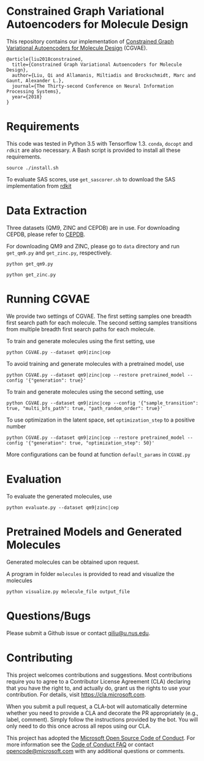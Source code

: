 # Constrained Graph Variational Autoencoders for Molecule Design

This repository contains our implementation of [Constrained Graph Variational Autoencoders for Molecule Design](https://arxiv.org/abs/1805.09076) (CGVAE). 

```
@article{liu2018constrained,
  title={Constrained Graph Variational Autoencoders for Molecule Design},
  author={Liu, Qi and Allamanis, Miltiadis and Brockschmidt, Marc and Gaunt, Alexander L.},
  journal={The Thirty-second Conference on Neural Information Processing Systems},
  year={2018}
}
```

# Requirements

This code was tested in Python 3.5 with Tensorflow 1.3. `conda`, `docopt` and `rdkit` are also necessary. A Bash script is provided to install all these requirements.

```
source ./install.sh
```

To evaluate SAS scores, use `get_sascorer.sh` to download the SAS implementation from [rdkit](https://github.com/rdkit/rdkit/tree/master/Contrib/SA_Score)

# Data Extraction

Three datasets (QM9, ZINC and CEPDB) are in use. For downloading CEPDB, please refer to [CEPDB](http://cleanenergy.molecularspace.org/).

For downloading QM9 and ZINC, please go to `data` directory and run `get_qm9.py` and `get_zinc.py`, respectively.

```
python get_qm9.py

python get_zinc.py
```

# Running CGVAE

We provide two settings of CGVAE. The first setting samples one breadth first search path for each molecule. The second setting samples transitions from multiple breadth first search paths for each molecule. 

To train and generate molecules using the first setting, use

```
python CGVAE.py --dataset qm9|zinc|cep
```

To avoid training and generate molecules with a pretrained model, use

```
python CGVAE.py --dataset qm9|zinc|cep --restore pretrained_model --config '{"generation": true}'
```

To train and generate molecules using the second setting, use

```
python CGVAE.py --dataset qm9|zinc|cep --config '{"sample_transition": true, "multi_bfs_path": true, "path_random_order": true}'
```

To use optimization in the latent space, set `optimization_step` to a positive number

```
python CGVAE.py --dataset qm9|zinc|cep --restore pretrained_model --config '{"generation": true, "optimization_step": 50}'
```

More configurations can be found at function `default_params` in `CGVAE.py`

# Evaluation

To evaluate the generated molecules, use

```
python evaluate.py --dataset qm9|zinc|cep
```

# Pretrained Models and Generated Molecules
<!--
We provide pretrained models and generated molecules for both settings. The following files are pretrained models

```
pretrained/qm9_setting1
pretrained/qm9_setting2
pretrained/zinc_setting1
pretrained/zinc_setting2
pretrained/cep_setting1
pretrained/cep_setting2
```

The following files are generated molecules

```
molecules/generated_smiles_qm9_setting1
molecules/generated_smiles_qm9_setting2
molecules/generated_smiles_zinc_setting1
molecules/generated_smiles_zinc_setting2
molecules/generated_smiles_cep_setting1
molecules/generated_smiles_cep_setting2
```
-->

Generated molecules can be obtained upon request.

A program in folder `molecules` is provided to read and visualize the molecules

```
python visualize.py molecule_file output_file
```

# Questions/Bugs

Please submit a Github issue or contact [qiliu@u.nus.edu](mailto:qiliu@u.nus.edu).

# Contributing

This project welcomes contributions and suggestions.  Most contributions require you to agree to a
Contributor License Agreement (CLA) declaring that you have the right to, and actually do, grant us
the rights to use your contribution. For details, visit https://cla.microsoft.com.

When you submit a pull request, a CLA-bot will automatically determine whether you need to provide
a CLA and decorate the PR appropriately (e.g., label, comment). Simply follow the instructions
provided by the bot. You will only need to do this once across all repos using our CLA.

This project has adopted the [Microsoft Open Source Code of Conduct](https://opensource.microsoft.com/codeofconduct/).
For more information see the [Code of Conduct FAQ](https://opensource.microsoft.com/codeofconduct/faq/) or
contact [opencode@microsoft.com](mailto:opencode@microsoft.com) with any additional questions or comments.
